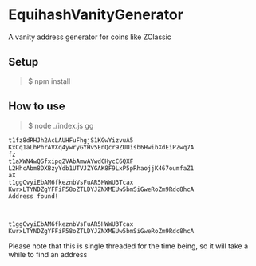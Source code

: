 # EquihashVanityGenerator

A vanity address generator for coins like ZClassic

Setup
------------------------------
>$ npm install

How to use
------------------------------

>$ node ./index.js gg
```
t1fz8dRHJh2AcLAUHFuFhgjS1KGwYizvuA5
KxCq1aLhPhrAVXq4ywryGYHv5EnQcr9ZUUisb6HwibXdEiPZwq7A
fz
t1aXWN4wQSfxipq2VAbAmwAYwdCHycC6QXF
L2HhcAbm8DXBzyYdb1UTVJZYGAK8F9LxP5pRhaojjK467oumfaZ1
aX
t1ggCvyiEbAM6fkeznbVsFuAR5HWWU3Tcax
KwrxLTYNDZgYFFiP58oZTLDYJZNXMEUw5bmSiGweRoZm9Rdc8hcA
Address found!



t1ggCvyiEbAM6fkeznbVsFuAR5HWWU3Tcax
KwrxLTYNDZgYFFiP58oZTLDYJZNXMEUw5bmSiGweRoZm9Rdc8hcA 
```

Please note that this is single threaded for the time being, so it will take a while to find an address
